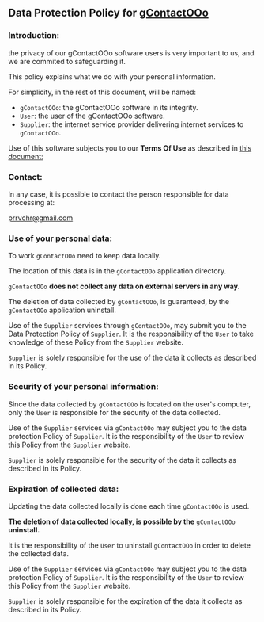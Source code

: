## Data Protection Policy for [gContactOOo](https://github.com/prrvchr/gContactOOo)

### Introduction:

the privacy of our gContactOOo software users is very important to us, and we are commited to safeguarding it.

This policy explains what we do with your personal information.

For simplicity, in the rest of this document, will be named:
- `gContactOOo`:  the gContactOOo software in its integrity.
- `User`: the user of the gContactOOo software.
- `Supplier`: the internet service provider delivering internet services to `gContactOOo`.

Use of this software subjects you to our **Terms Of Use** as described in [this document:](https://prrvchr.github.io/gContactOOo/gContactOOo/registration/TermsOfUse_en)

### Contact:

In any case, it is possible to contact the person responsible for data processing at:

prrvchr@gmail.com


### Use of your personal data:

To work `gContactOOo` need to keep data locally.

The location of this data is in the `gContactOOo` application directory.

`gContactOOo` **does not collect any data on external servers in any way.**

The deletion of data collected by `gContactOOo`, is guaranteed, by the `gContactOOo` application uninstall.

Use of the `Supplier` services through `gContactOOo`, may submit you to the Data Protection Policy of `Supplier`. It is the responsibility of the `User` to take knowledge of these Policy from the `Supplier` website.

`Supplier` is solely responsible for the use of the data it collects as described in its Policy.


### Security of your personal information:

Since the data collected by `gContactOOo` is located on the user's computer, only the `User` is responsible for the security of the data collected.

Use of the `Supplier` services via `gContactOOo` may subject you to the data protection Policy of `Supplier`. It is the responsibility of the `User` to review this Policy from the `Supplier` website.

`Supplier` is solely responsible for the security of the data it collects as described in its Policy.


### Expiration of collected data:

Updating the data collected locally is done each time `gContactOOo` is used.

**The deletion of data collected locally, is possible by the** `gContactOOo` **uninstall.**

It is the responsibility of the `User` to uninstall `gContactOOo` in order to delete the collected data.

Use of the `Supplier` services via `gContactOOo` may subject you to the data protection Policy of `Supplier`. It is the responsibility of the `User` to review this Policy from the `Supplier` website.

`Supplier` is solely responsible for the expiration of the data it collects as described in its Policy.
